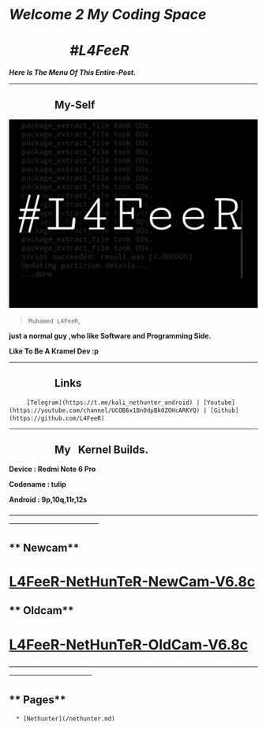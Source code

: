 # ***Welcome 2 My Coding Space***


# *⠀⠀⠀⠀⠀⠀#L4FeeR*


***Here Is The Menu Of This Entire-Post.***

* * *


## **⠀⠀⠀⠀⠀⠀My-Self**

![L4FeeR](assets/l4feer.png)

  > `Muhamed L4FeeR`,

**just a normal guy ,who like Software and Programming Side.**

**Like To Be A Kramel Dev :p**

* * *


## **⠀⠀⠀⠀⠀⠀Links**

         [Telegram](https://t.me/kali_nethunter_android) | [Youtube](https://youtube.com/channel/UCOB6x1Bn0dpBk0ZOHcARKYQ) | [Github](https://github.com/L4FeeR)

 * * * 




## **⠀⠀⠀⠀⠀⠀My⠀Kernel Builds.**

**Device      : Redmi Note 6 Pro**

**Codename : tulip**

**Android    : 9p,10q,11r,12s**


—————————————————————————————————————————————————
## **  Newcam**


# [L4FeeR-NetHunTeR-NewCam-V6.8c](assests/kernel/L4FeeR-NetHunTeR-NewCam-V6.8c.zip)


## **  Oldcam**


# [L4FeeR-NetHunTeR-OldCam-V6.8c](assests/kernel/L4FeeR-NetHunTeR-OldCam-V6.8c)
————————————————————————————————————————————————

## **           Pages**

      * [Nethunter](/nethunter.md)

